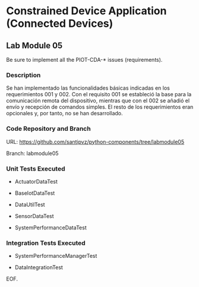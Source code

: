 # Constrained Device Application (Connected Devices)

## Lab Module 05

Be sure to implement all the PIOT-CDA-* issues (requirements).

### Description

Se han implementado las funcionalidades básicas indicadas en los requerimientos 001 y 002. Con el requisito 001 se estableció la base para la comunicación remota del dispositivo, mientras que con el 002 se añadió el envío y recepción de comandos simples. El resto de los requerimientos eran opcionales y, por tanto, no se han desarrollado.

### Code Repository and Branch

URL: https://github.com/santipvz/python-components/tree/labmodule05

Branch: labmodule05


### Unit Tests Executed

- ActuatorDataTest

- BaseIotDataTest

- DataUtilTest

- SensorDataTest

- SystemPerformanceDataTest

### Integration Tests Executed

- SystemPerformanceManagerTest

- DataIntegrationTest

EOF.
